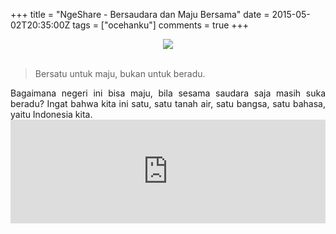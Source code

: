 +++
title = "NgeShare - Bersaudara dan Maju Bersama"
date = 2015-05-02T20:35:00Z
tags = ["ocehanku"]
comments = true
+++

<center><img border="0" data-original-height="600" data-original-width="1200" src="https://2.bp.blogspot.com/-rWnXLoUT-xA/XNocYhMNTWI/AAAAAAAATmU/zVusF_CqMa0_rSc2ETmCCwm17H6letGRwCLcBGAs/s1600/bersaudara.png" /></center><br />
<blockquote class="tr_bq">Bersatu untuk maju, bukan untuk beradu.</blockquote><div style="text-align: justify;">Bagaimana negeri ini bisa maju, bila sesama saudara saja masih suka beradu? Ingat bahwa kita ini satu, satu tanah air, satu bangsa, satu bahasa, yaitu Indonesia kita.<br />
<iframe frameborder="no" height="166" scrolling="no" src="https://w.soundcloud.com/player/?url=https%3A//api.soundcloud.com/tracks/177009454&amp;color=0066cc&amp;auto_play=true&amp;hide_related=false&amp;show_comments=true&amp;show_user=true&amp;show_reposts=false" width="100%"></iframe></div>
